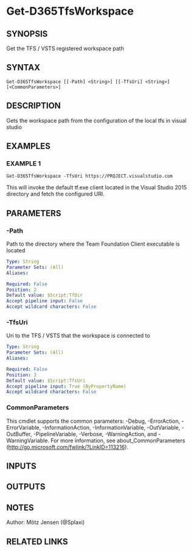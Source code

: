 ﻿---
external help file: d365fo.tools-help.xml
Module Name: d365fo.tools
online version:
schema: 2.0.0
---

# Get-D365TfsWorkspace

## SYNOPSIS
Get the TFS / VSTS registered workspace path

## SYNTAX

```
Get-D365TfsWorkspace [[-Path] <String>] [[-TfsUri] <String>] [<CommonParameters>]
```

## DESCRIPTION
Gets the workspace path from the configuration of the local tfs in visual studio

## EXAMPLES

### EXAMPLE 1
```
Get-D365TfsWorkspace -TfsUri https://PROJECT.visualstudio.com
```

This will invoke the default tf.exe client located in the Visual Studio 2015 directory
and fetch the configured URI.

## PARAMETERS

### -Path
Path to the directory where the Team Foundation Client executable is located

```yaml
Type: String
Parameter Sets: (All)
Aliases:

Required: False
Position: 2
Default value: $Script:TfDir
Accept pipeline input: False
Accept wildcard characters: False
```

### -TfsUri
Uri to the TFS / VSTS that the workspace is connected to

```yaml
Type: String
Parameter Sets: (All)
Aliases:

Required: False
Position: 3
Default value: $Script:TfsUri
Accept pipeline input: True (ByPropertyName)
Accept wildcard characters: False
```

### CommonParameters
This cmdlet supports the common parameters: -Debug, -ErrorAction, -ErrorVariable, -InformationAction, -InformationVariable, -OutVariable, -OutBuffer, -PipelineVariable, -Verbose, -WarningAction, and -WarningVariable.
For more information, see about_CommonParameters (http://go.microsoft.com/fwlink/?LinkID=113216).

## INPUTS

## OUTPUTS

## NOTES
Author: Mötz Jensen (@Splaxi)

## RELATED LINKS

